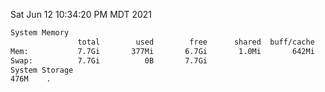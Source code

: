 Sat Jun 12 10:34:20 PM MDT 2021
```bash
System Memory
               total        used        free      shared  buff/cache   available
Mem:           7.7Gi       377Mi       6.7Gi       1.0Mi       642Mi       7.1Gi
Swap:          7.7Gi          0B       7.7Gi
System Storage
476M	.
```
